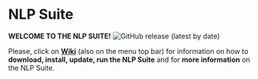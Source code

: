 # NLP Suite

**WELCOME TO THE NLP SUITE!** ![GitHub release (latest by date)](https://img.shields.io/github/v/release/NLP-Suite/NLP-Suite?color=Green&label=Latest%20Version)

Please, click on [**Wiki**](https://github.com/NLP-Suite/NLP-Suite/wiki) (also on the menu top bar) for information on how to **download, install, update, run the NLP Suite** and for **more information** on the NLP Suite.


